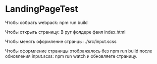 # LandingPageTest
Чтобы собрать webpack: npm run build

Чтобы открыть страницу: В рут фолдере фаил index.html

Чтобы менять оформление странцы: ./src/input.scss

Чтобы оформление страницы отображалось без npm run build после обновления input.scss: npm run watch и обновляете страницу.
